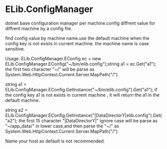 ELib.ConfigManager
==================

dotnet base configuration manager per machine.config diffrent value for diffrent machine by a config file.

find config value by machine name.use the default machine when the config key is not exists in current machine.
the machine name is case sensitive.

Usage:
ELib.ConfigManager.EConfig ec = new ELib.ConfigManager.EConfig("~/bin/elib.config");string a1 = ec.Get("a1");
  the first two character  "~/" will be parse as System.Web.HttpContext.Current.Server.MapPath("/").

string a1 = ELib.ConfigManager.EConfig.GetInstance("~/bin/elib.config").Get("a1");
  if the config key a1 is not exists in current machine , it will return the a1 in the default machine.
  
string a2 = ELib.ConfigManager.EConfig.GetInstance("|DataDirectorY|elib.config").Get("a2");
  the first 15 character "|DataDirectorY|" ignore case will be parse as "~/app_data/" in lower case,and then parse the "~/" as  System.Web.HttpContext.Current.Server.MapPath("/").
  
  
Name your host as default is not recommended.
